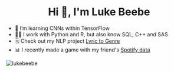 <h1 align="center">Hi 👋, I'm Luke Beebe</h1>

- 🌱 I’m learning CNNs within TensorFlow
- 👨‍💻 I work with Python and R, but also know SQL, C++ and SAS
- 🗒️ Check out my NLP project [Lyric to Genre](https://github.com/lukebeebe/Statistical-Learning/tree/main/Lyric%20to%20Genre%20Project)
- 📊 I recently made a game with my friend's [Spotify data](https://github.com/lukebeebe/Spotify-Data)

<p><img align="center" src="https://github-readme-stats.vercel.app/api/top-langs?username=lukebeebe&show_icons=true&locale=en&layout=compact" alt="lukebeebe" /></p>

<!---
lukebeebe/lukebeebe is a ✨ special ✨ repository because its `README.md` (this file) appears on your GitHub profile.
You can click the Preview link to take a look at your changes.
--->

